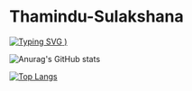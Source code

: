 # Thamindu-Sulakshana

[![Typing SVG](https://readme-typing-svg.demolab.com?font=Fira+Code&weight=500&size=22&pause=1000&color=1B40DE&width=600&lines=HELLO%2C+My+name+is+Thamindu+Sulakshana;Be+Welcome!:)  )](https://git.io/typing-svg)


![Anurag's GitHub stats](https://github-readme-stats.vercel.app/api?username=ThaminduSulakshana&theme=yeblu&show_icons=true)

[![Top Langs](https://github-readme-stats.vercel.app/api/top-langs/?username=anuraghazra&layout=compact)](https://github.com/anuraghazra/github-readme-stats)
